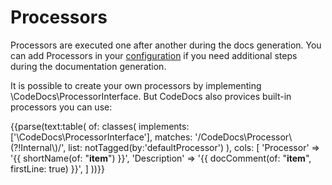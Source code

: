 # Processors

Processors are executed one after another during the docs generation.
You can add Processors in your [configuration](configuration.md) if you need additional
steps during the documentation generation.

It is possible to create your own processors by implementing \CodeDocs\ProcessorInterface.
But CodeDocs also provices built-in processors you can use:

{{parse(text:table(
    of: classes(
        implements: ['\CodeDocs\ProcessorInterface'],
        matches: '/CodeDocs\\Processor\\(?!Internal\\)/',
        list: notTagged(by:'defaultProcessor')
    ),
    cols: [
        'Processor'   => '{{ shortName(of: "__item__") }}',
        'Description' => '{{ docComment(of: "__item__", firstLine: true) }}',
    ]
))}}

